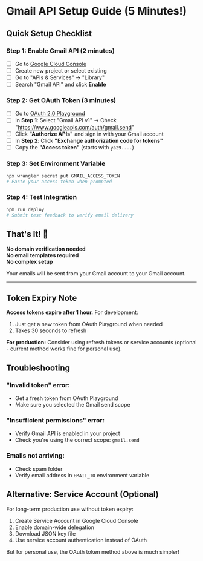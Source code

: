 # Gmail API Setup Guide (5 Minutes!)

## Quick Setup Checklist

### Step 1: Enable Gmail API (2 minutes)
- [ ] Go to [Google Cloud Console](https://console.cloud.google.com)
- [ ] Create new project or select existing
- [ ] Go to "APIs & Services" → "Library" 
- [ ] Search "Gmail API" and click **Enable**

### Step 2: Get OAuth Token (3 minutes)
- [ ] Go to [OAuth 2.0 Playground](https://developers.google.com/oauthplayground/)
- [ ] In **Step 1**: Select "Gmail API v1" → Check "https://www.googleapis.com/auth/gmail.send"
- [ ] Click **"Authorize APIs"** and sign in with your Gmail account
- [ ] In **Step 2**: Click **"Exchange authorization code for tokens"**
- [ ] Copy the **"Access token"** (starts with `ya29....`)

### Step 3: Set Environment Variable
```bash
npx wrangler secret put GMAIL_ACCESS_TOKEN
# Paste your access token when prompted
```

### Step 4: Test Integration
```bash
npm run deploy
# Submit test feedback to verify email delivery
```

## That's It! 🎉

**No domain verification needed**  
**No email templates required**  
**No complex setup**  

Your emails will be sent from your Gmail account to your Gmail account.

---

## Token Expiry Note

**Access tokens expire after 1 hour.** For development:
1. Just get a new token from OAuth Playground when needed
2. Takes 30 seconds to refresh

**For production:** Consider using refresh tokens or service accounts (optional - current method works fine for personal use).

## Troubleshooting

### "Invalid token" error:
- Get a fresh token from OAuth Playground
- Make sure you selected the Gmail send scope

### "Insufficient permissions" error:
- Verify Gmail API is enabled in your project
- Check you're using the correct scope: `gmail.send`

### Emails not arriving:
- Check spam folder
- Verify email address in `EMAIL_TO` environment variable

## Alternative: Service Account (Optional)

For long-term production use without token expiry:

1. Create Service Account in Google Cloud Console
2. Enable domain-wide delegation
3. Download JSON key file  
4. Use service account authentication instead of OAuth

But for personal use, the OAuth token method above is much simpler!